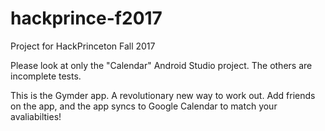 # hackprince-f2017
Project for HackPrinceton Fall 2017

Please look at only the "Calendar" Android Studio project. The others are incomplete tests.


This is the Gymder app. A revolutionary new way to work out. Add friends on the app, and the app syncs to Google Calendar to match your avaliabilties! 
